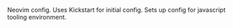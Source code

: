 Neovim config. Uses Kickstart for initial config. Sets up config for javascript tooling environment. 
